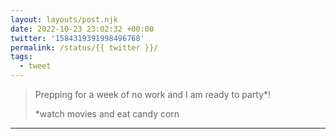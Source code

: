 ```yaml
---
layout: layouts/post.njk
date: 2022-10-23 23:02:32 +00:00
twitter: '1584319391998496768'
permalink: /status/{{ twitter }}/
tags: 
  - tweet
---
```


> Prepping for a week of no work and I am ready to party\*!
> 
> \*watch movies and eat candy corn

---
